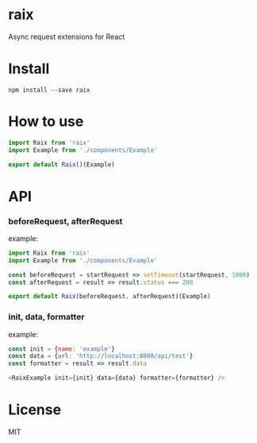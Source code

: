 # raix
Async request extensions for React

# Install
`npm install --save raix`

# How to use
```js
import Raix from 'raix'
import Example from './components/Example'

export default Raix()(Example)
```

# API
### beforeRequest, afterRequest
example:
```js
import Raix from 'raix'
import Example from './components/Example'

const beforeRequest = startRequest => setTimeout(startRequest, 1000)
const afterRequest = result => result.status === 200

export default Raix(beforeRequest, afterRequest)(Example)
```
### init, data, formatter
example:
```js
const init = {name: 'example'}
const data = {url: 'http://localhost:8000/api/test'}
const formatter = result => result.data

<RaixExample init={init} data={data} formatter={formatter} />
```

# License
MIT
